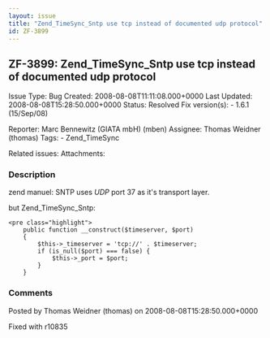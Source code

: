 ```yaml
---
layout: issue
title: "Zend_TimeSync_Sntp use tcp instead of documented udp protocol"
id: ZF-3899
---
```


ZF-3899: Zend\_TimeSync\_Sntp use tcp instead of documented udp protocol
------------------------------------------------------------------------

 Issue Type: Bug Created: 2008-08-08T11:11:08.000+0000 Last Updated: 2008-08-08T15:28:50.000+0000 Status: Resolved Fix version(s): - 1.6.1 (15/Sep/08)
 
 Reporter:  Marc Bennewitz (GIATA mbH) (mben)  Assignee:  Thomas Weidner (thomas)  Tags: - Zend\_TimeSync
 
 Related issues: 
 Attachments: 
### Description

zend manuel: SNTP uses _UDP_ port 37 as it's transport layer.

but Zend\_TimeSync\_Sntp:

 
    <pre class="highlight">
        public function __construct($timeserver, $port)
        {
            $this->_timeserver = 'tcp://' . $timeserver;
            if (is_null($port) === false) {
                $this->_port = $port;
            }
        }


 

 

### Comments

Posted by Thomas Weidner (thomas) on 2008-08-08T15:28:50.000+0000

Fixed with r10835

 

 